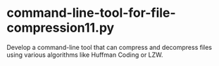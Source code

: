 # command-line-tool-for-file-compression11.py
 Develop a command-line tool that can compress and decompress files using various algorithms like Huffman Coding or LZW.
